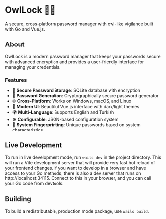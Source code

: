 # OwlLock 🦉🔐

A secure, cross-platform password manager with owl-like vigilance built with Go and Vue.js.

## About

OwlLock is a modern password manager that keeps your passwords secure with advanced encryption and provides a user-friendly interface for managing your credentials.

### Features

- 🔐 **Secure Password Storage**: SQLite database with encryption
- 🎲 **Password Generation**: Cryptographically secure password generator
- 🌐 **Cross-Platform**: Works on Windows, macOS, and Linux
- 🎨 **Modern UI**: Beautiful Vue.js interface with dark/light themes
- 🌍 **Multi-Language**: Supports English and Turkish
- ⚙️ **Configurable**: JSON-based configuration system
- 🦉 **System Fingerprinting**: Unique passwords based on system characteristics

## Live Development

To run in live development mode, run `wails dev` in the project directory. This will run a Vite development
server that will provide very fast hot reload of your frontend changes. If you want to develop in a browser
and have access to your Go methods, there is also a dev server that runs on http://localhost:34115. Connect
to this in your browser, and you can call your Go code from devtools.

## Building

To build a redistributable, production mode package, use `wails build`.
